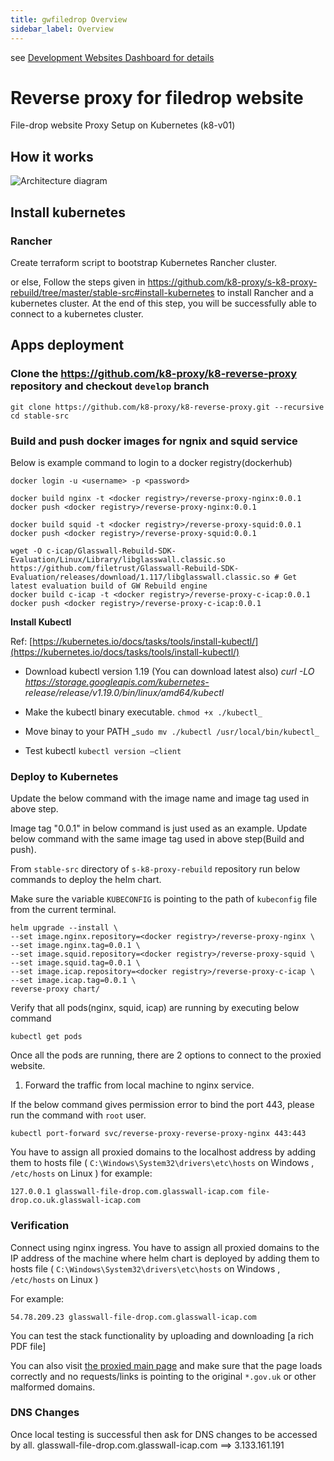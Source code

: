 ```yaml
---
title: gwfiledrop Overview
sidebar_label: Overview
---
```


see [Development Websites Dashboard for details](../../dashboards/websites/development.md)

# Reverse proxy for filedrop website

File-drop website Proxy Setup on Kubernetes (k8-v01)

## How it works

![Architecture diagram](https://user-images.githubusercontent.com/20454870/98290700-b10d2300-1fb2-11eb-91d4-8fab6e5570d9.png)

## Install kubernetes

### Rancher

Create terraform script to bootstrap Kubernetes Rancher cluster.

or else, Follow the steps given in https://github.com/k8-proxy/s-k8-proxy-rebuild/tree/master/stable-src#install-kubernetes to install Rancher and a kubernetes cluster. At the end of this step, you will be successfully able to connect to a kubernetes cluster.

## Apps deployment

### Clone the https://github.com/k8-proxy/k8-reverse-proxy repository and checkout `develop` branch

```
git clone https://github.com/k8-proxy/k8-reverse-proxy.git --recursive
cd stable-src
```

### Build and push docker images for ngnix and squid service

Below is example command to login to a docker registry(dockerhub)

`docker login -u <username> -p <password>`

```
docker build nginx -t <docker registry>/reverse-proxy-nginx:0.0.1
docker push <docker registry>/reverse-proxy-nginx:0.0.1

docker build squid -t <docker registry>/reverse-proxy-squid:0.0.1
docker push <docker registry>/reverse-proxy-squid:0.0.1

wget -O c-icap/Glasswall-Rebuild-SDK-Evaluation/Linux/Library/libglasswall.classic.so https://github.com/filetrust/Glasswall-Rebuild-SDK-Evaluation/releases/download/1.117/libglasswall.classic.so # Get latest evaluation build of GW Rebuild engine
docker build c-icap -t <docker registry>/reverse-proxy-c-icap:0.0.1
docker push <docker registry>/reverse-proxy-c-icap:0.0.1
```

**Install Kubectl**

Ref: [https://kubernetes.io/docs/tasks/tools/install-kubectl/](https://kubernetes.io/docs/tasks/tools/install-kubectl/)

- Download kubectl version 1.19 (You can download latest also)
  _curl -LO https://storage.googleapis.com/kubernetes- release/release/v1.19.0/bin/linux/amd64/kubectl_

- Make the kubectl binary executable. `chmod +x ./kubectl_`
- Move binay to your PATH _`sudo mv ./kubectl /usr/local/bin/kubectl_`
- Test kubectl `kubectl version –client`

### Deploy to Kubernetes

Update the below command with the image name and image tag used in above step.

Image tag "0.0.1" in below command is just used as an example. Update below command with the same image tag used in above step(Build and push).

From `stable-src` directory of `s-k8-proxy-rebuild` repository run below commands to deploy the helm chart.

Make sure the variable `KUBECONFIG` is pointing to the path of `kubeconfig` file from the current terminal.

```
helm upgrade --install \
--set image.nginx.repository=<docker registry>/reverse-proxy-nginx \
--set image.nginx.tag=0.0.1 \
--set image.squid.repository=<docker registry>/reverse-proxy-squid \
--set image.squid.tag=0.0.1 \
--set image.icap.repository=<docker registry>/reverse-proxy-c-icap \
--set image.icap.tag=0.0.1 \
reverse-proxy chart/
```

Verify that all pods(nginx, squid, icap) are running by executing below command

```
kubectl get pods
```

Once all the pods are running, there are 2 options to connect to the proxied website.

1. Forward the traffic from local machine to nginx service.

If the below command gives permission error to bind the port 443, please run the command with `root` user.

```
kubectl port-forward svc/reverse-proxy-reverse-proxy-nginx 443:443
```

You have to assign all proxied domains to the localhost address by adding them to hosts file ( `C:\Windows\System32\drivers\etc\hosts` on Windows , `/etc/hosts` on Linux )
for example:

    127.0.0.1 glasswall-file-drop.com.glasswall-icap.com file-drop.co.uk.glasswall-icap.com

### Verification

Connect using nginx ingress.
You have to assign all proxied domains to the IP address of the machine where helm chart is deployed by adding them to hosts file ( `C:\Windows\System32\drivers\etc\hosts` on Windows , `/etc/hosts` on Linux )

For example:

```
54.78.209.23 glasswall-file-drop.com.glasswall-icap.com
```

You can test the stack functionality by uploading and downloading [a rich PDF file]

You can also visit [the proxied main page](https://www.gov.uk.glasswall-icap.com/) and make sure that the page loads correctly and no requests/links is pointing to the original `*.gov.uk` or other malformed domains.

### DNS Changes

Once local testing is successful then ask for DNS changes to be accessed by all.
glasswall-file-drop.com.glasswall-icap.com ==> 3.133.161.191
